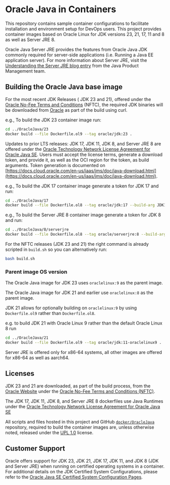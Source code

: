 # Oracle Java in Containers

This repository contains sample container configurations to facilitate installation and environment setup for DevOps users. This project provides container images based on Oracle Linux for JDK versions 23, 21, 17, 11 and 8 as well as Server JRE 8.

Oracle Java Server JRE provides the features from Oracle Java JDK commonly required for server-side applications (i.e. Running a Java EE application server). For more information about Server JRE, visit the [Understanding the Server JRE blog entry](https://blogs.oracle.com/java-platform-group/understanding-the-server-jre) from the Java Product Management team.

## Building the Oracle Java base image

For the most recent JDK Releases ( JDK 23 and 21), offered under the [Oracle No-Fee Terms and Conditions](https://www.java.com/freeuselicense) (NFTC),  the required JDK binaries will be downloaded from [Oracle](https://www.oracle.com/javadownload) as part of the build using curl.

e.g., To build the JDK 23 container image run:

```bash
cd ../OracleJava/23
docker build --file Dockerfile.ol9 --tag oracle/jdk:23 .
```

Updates to prior LTS releases: JDK 17, JDK 11, JDK 8, and Server JRE 8 are offered under the [Oracle Technology Network License Agreement for Oracle Java SE](https://www.java.com/otnlicense). Users must accept the license terms, generate a download token, and provide it, as well as the OCI region for the token, as build arguments.  Token generation is documented on [https://docs.cloud.oracle.com/en-us/iaas/jms/doc/java-download.html](https://docs.cloud.oracle.com/en-us/iaas/jms/doc/java-download.html).

e.g., To build the JDK 17 container image generate a token for JDK 17 and run:

```bash
cd ../OracleJava/17
docker build --file Dockerfile.ol8 --tag oracle/jdk:17 --build-arg JDK17_TOKEN=<$token> --build-arg OCI_REGION=<$region> .
```

e.g., To build the Server JRE 8 container image generate a token for JDK 8 and run:

```bash
cd ../OracleJava/8/serverjre
docker build --file Dockerfile.ol8 --tag oracle/serverjre:8 --build-arg JDK8_TOKEN=<$token> --build-arg OCI_REGION=<$region> .
```

For the NFTC releases (JDK 23 and 21) the right command is already scripted in `build.sh` so you can alternatively run:

```bash
bash build.sh
```

### Parent image OS version

The Oracle Java image for JDK 23 uses `oraclelinux:9` as the parent image.

The Oracle Java image for JDK 21 and earlier use `oraclelinux:8` as the parent image.

JDK 21 allows for optionally building on `oraclelinux:9` by using `Dockerfile.ol9` rather than `Dockerfile.ol8`.

e.g. to build JDK 21 with Oracle Linux 9 rather than the default Oracle Linux 8 run

```bash
cd ../OracleJava/21
docker build --file Dockerfile.ol9 --tag oracle/jdk:11-oraclelinux9 .
```
Server JRE is offered only for x86-64 systems, all other images are offered for x86-64 as well as aarch64.

## Licenses

JDK 23 and 21 are downloaded, as part of the build process, from the [Oracle Website](https://www.oracle.com/javadownload) under the [Oracle No-Fee Terms and Conditions (NFTC)](https://java.com/freeuselicense).

The JDK 17, JDK 11, JDK 8, and Server JRE 8 dockerfiles use Java Runtimes under the  [Oracle Technology Network License Agreement for Oracle Java SE](https://www.java.com/otnlicense)

All scripts and files hosted in this project and GitHub [`docker/OracleJava`](./) repository, required to build the container images are, unless otherwise noted, released under the [UPL 1.0](https://oss.oracle.com/licenses/upl/) license.

## Customer Support

Oracle offers support for JDK 23, JDK 21, JDK 17, JDK 11, and JDK 8 (JDK and Server JRE) when running on certified operating systems in a container. For additional details on the JDK Certified System Configurations, please refer to the [Oracle Java SE Certified System Configuration Pages](https://www.oracle.com/technetwork/java/javaseproducts/documentation/index.html#sysconfig).

